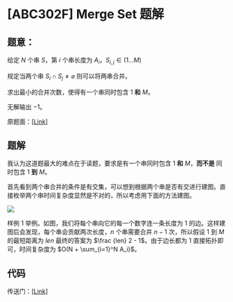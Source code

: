 # [ABC302F] Merge Set 题解

## 题意：

给定 $N$ 个串 $S$，第 $i$ 个串长度为  $A_i$，$S_{i,j} \in (1 \dots M)$

规定当两个串 $S_i \cap S_j \neq \varnothing$ 则可以将两串合并。

求出最小的合并次数，使得有一个串同时包含 $1$ **和** $M$。

无解输出 $-1$。

原题面：[[Link]](https://atcoder.jp/contests/abc302/tasks/abc302_f)

## 题解

我认为这道题最大的难点在于读题，要求是有一个串同时包含 $1$ **和** $M$，**而不是** 同时包含 $1$ **到** $M$。

首先看到两个串合并的条件是有交集，可以想到根据两个串是否有交进行建图。直接枚举两个串时间复杂度显然是不对的，所以考虑用下面的方法建图。

![](https://cdn.luogu.com.cn/upload/image_hosting/4jeq0dwo.png)

样例 1 举例。如图，我们将每个串向它的每一个数字连一条长度为 $1$ 的边。这样建图后会发现，每个串会贡献两次长度，$n$ 个串需要合并 $n - 1$ 次，所以假设 $1$ 到 $M$ 的最短距离为 $len$ 最终的答案为 $\frac {len} 2 - 1$。由于边长都为 $1$ 直接拓扑即可，时间复杂度为 $O(N + \sum_{i=1}^N A_i)$。

## 代码

传送门：[[Link](https://www.luogu.com.cn/paste/084i7cyq)]

